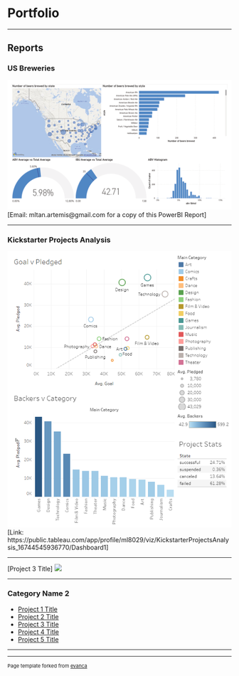 # Portfolio

---

## Reports 

### US Breweries
<img src="images/WYWMBeerPowerBI1024_1.png?raw=true"/>
[Email: mltan.artemis@gmail.com for a copy of this PowerBI Report]

---
### Kickstarter Projects Analysis

<img src="images/KickStartProj.PNG?raw=true"/>
[Link: https://public.tableau.com/app/profile/ml8029/viz/KickstarterProjectsAnalysis_16744545936770/Dashboard1]

---
[Project 3 Title]
<img src="images/dummy_thumbnail.jpg?raw=true"/>

---

### Category Name 2

- [Project 1 Title](http://example.com/)
- [Project 2 Title](http://example.com/)
- [Project 3 Title](http://example.com/)
- [Project 4 Title](http://example.com/)
- [Project 5 Title](http://example.com/)

---




---
<p style="font-size:11px">Page template forked from <a href="https://github.com/evanca/quick-portfolio">evanca</a></p>
<!-- Remove above link if you don't want to attibute -->
